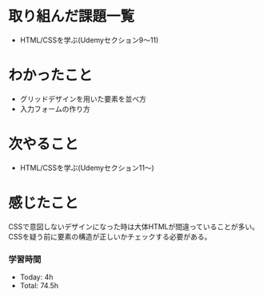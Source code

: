 # 取り組んだ課題一覧
- HTML/CSSを学ぶ(Udemyセクション9～11)

# わかったこと
- グリッドデザインを用いた要素を並べ方
- 入力フォームの作り方

# 次やること
- HTML/CSSを学ぶ(Udemyセクション11～)

# 感じたこと
CSSで意図しないデザインになった時は大体HTMLが間違っていることが多い。<br>
CSSを疑う前に要素の構造が正しいかチェックする必要がある。

### 学習時間
- Today: 4h
- Total: 74.5h